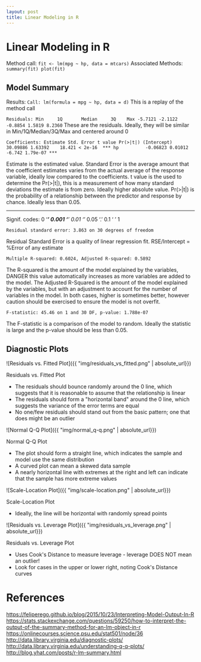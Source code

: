 ```yaml
---
layout: post
title: Linear Modeling in R
---
```

# Linear Modeling in R

Method call: `fit <- lm(mpg ~ hp, data = mtcars)`
Associated Methods:
`summary(fit)
plot(fit)
`

## Model Summary

Results:
`Call: lm(formula = mpg ~ hp, data = d)`
This is a replay of the method call

`Residuals:
Min     1Q       Median     3Q    Max
-5.7121 -2.1122 -0.8854 1.5819 8.2360`
These are the residuals. Ideally, they will be similar in Min/1Q/Median/3Q/Max and centered around 0

`Coefficients:
            Estimate Std. Error t value Pr(>|t|)
(Intercept) 30.09886 1.63392    18.421 < 2e-16  ***
hp          -0.06823 0.01012    -6.742 1.79e-07 *** `

Estimate is the estimated value.
Standard Error is the average amount that the coefficient estimates varies from the actual average of the response variable, ideally low compared to the coefficients.
t value is the used to determine the Pr(>|t|), this is a measurement of how many standard deviations the estimate is from zero. Ideally higher absolute value.
Pr(>|t|) is the probability of a relationship between the predictor and response by chance.  Ideally less than 0.05.

---
Signif. codes: 0 ‘***’ 0.001 ‘**’ 0.01 ‘*’ 0.05 ‘.’ 0.1 ‘ ’ 1

`Residual standard error: 3.863 on 30 degrees of freedom `

Residual Standard Error is a quality of linear regression fit. RSE/Intercept = %Error of any estimate

`Multiple R-squared: 0.6024, Adjusted R-squared: 0.5892`

The R-squared is the amount of the model explained by the variables, DANGER this value automatically increases as more variables are added to the model.
The Adjusted R-Squared is the amount of the model explained by the variables, but with an adjustment to account for the number of variables in the model.
In both cases, higher is sometimes better, however caution should be exercised to ensure the model is not overfit.

`F-statistic: 45.46 on 1 and 30 DF, p-value: 1.788e-07`

The F-statistic is a comparison of the model to random. Ideally the statistic is large and the p-value should be less than 0.05.

## Diagnostic Plots

![Residuals vs. Fitted Plot]({{ "img/residuals_vs_fitted.png" | absolute_url}})

Residuals vs. Fitted Plot
* The residuals should bounce randomly around the 0 line, which suggests that it is reasonable to assume that the relationship is linear
* The residuals should form a "horizontal band" around the 0 line, which suggests the variance of the error terms are equal
* No one/few residuals should stand out from the basic pattern; one that does might be an outlier

![Normal Q-Q Plot]({{ "img/normal_q-q.png" | absolute_url}})

Normal Q-Q Plot
* The plot should form a straight line, which indicates the sample and model use the same distribution
* A curved plot can mean a skewed data sample
* A nearly horizontal line with extremes at the right and left can indicate that the sample has more extreme values

![Scale-Location Plot]({{ "img/scale-location.png" | absolute_url}})

Scale-Location Plot
* Ideally, the line will be horizontal with randomly spread points

![Residuals vs. Leverage Plot]({{ "img/residuals_vs_leverage.png" | absolute_url}})

Residuals vs. Leverage Plot
* Uses Cook's Distance to measure leverage - leverage DOES NOT mean an outlier!
* Look for cases in the upper or lower right, noting Cook's Distance curves

# References
https://feliperego.github.io/blog/2015/10/23/Interpreting-Model-Output-In-R
https://stats.stackexchange.com/questions/59250/how-to-interpret-the-output-of-the-summary-method-for-an-lm-object-in-r
https://onlinecourses.science.psu.edu/stat501/node/36
http://data.library.virginia.edu/diagnostic-plots/
http://data.library.virginia.edu/understanding-q-q-plots/
http://blog.yhat.com/posts/r-lm-summary.html
